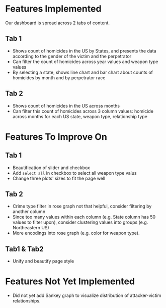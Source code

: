 # Features Implemented
Our dashboard is spread across 2 tabs of content.

## Tab 1
* Shows count of homicides in the US by States, and presents the data according to the gender of the victim and the perpetrator
* Can filter the count of homicides across year values and weapon type values
* By selecting a state, shows line chart and bar chart about counts of homicides by month and by perpetrator race

## Tab 2
* Shows count of homicides in the US across months
* Can filter this count of homicides across 3 column values: homicide across months for each US state, weapon type, relationship type

# Features To Improve On

## Tab 1
* Beautification of slider and checkbox 
* Add `select all` in checkbox to select all weapon type valus 
* Change three plots' sizes to fit the page well

## Tab 2
* Crime type filter in rose graph not that helpful, consider filtering by another column
* Since too many values within each column (e.g. State column has 50 values to filter upon), consider clustering values into groups (e.g. Northeastern US)
* More encodings into rose graph (e.g. color for weapon type).

## Tab1 & Tab2
* Unify and beautify page style

# Features Not Yet Implemented

* Did not yet add Sankey graph to visualize distribution of attacker-victim relationships.


